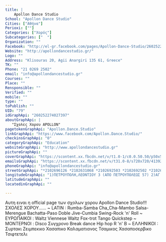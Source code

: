```yaml
---
title: |
    Apollon Dance Studio
School: "Apollon Dance Studio"
Cities: ["Αθήνα"]
Perioxi: [""]
Categories: ["Χορός"]
Subcategories: ["  "]
Organization: ""
Facebook: "http://el-gr.facebook.com/pages/Apollon-Dance-Studio/260252274027397"
Website: "http://apollondancestudio.gr/"
Logo: ""
Address: "Klisouras 20, Agii Anargiri 135 61, Greece"
TK: ""
Phone: "21 0269 2502"
email: "info@apollondancestudio.gr"
Courses: ""
Place: ""
Rensponsible: ""
Verified: ""
mobile: ""
type: ""
toPublish: ""
UID: "79"
idGraphApi: "260252274027397"
aboutGraphApi: | 
   "Σχολες Χορου APOLLON"
pagetokenGraphApi: "Apollon.Dance.Studio"
linkGraphApi: "https://www.facebook.com/Apollon.Dance.Studio/"
checkinsGraphApi: "0"
categoryGraphApi: "Education"
websiteGraphApi: "http://www.apollondancestudio.gr"
pictureGraphApi: ""
coverGraphApi: "https://scontent.xx.fbcdn.net/v/t1.0-1/c0.0.50.50/p50x50/1798675_686206908098596_1715468266_n.jpg?oh=7f4ccb52d8dc5758649a033eb4cb3a3a&amp;oe=5AFF8786"
emailsGraphApi: "https://scontent.xx.fbcdn.net/v/t31.0-8/s720x720/413928_334011696651454_797648229_o.jpg?oh=8cc7c7caf8986c4b36c13030efea1b5a&amp;oe=5B3459E0"
phoneGraphApi: "info@apollondancestudio.gr"
streetGraphApi: "*2102696126 *2102631068 *2102692503 *2102692502 *2102696125 *2102522231 *2102522232 *2102815501 *2102815601"
longitudeGraphApi: "1)ΠΕΤΡΟΥΠΟΛΗ,ΛΕΟΝΤΙΟΥ 3 (ΑΠΟ ΠΕΤΡΟΥΠΟΛΕΩΣ 57) 2)AΓ. ΑΝΑΡΓΥΡΟΙ, ΚΛΕΙΣΟΥΡΑΣ 20, 3)ΙΛΙΟΝ, ΝΑΥΣΙΚΑΣ 118 &amp; ΠΡΕΣΠΑΣ 18 (ΡΑΔΙΟΦΩΝΙΑ)"
latitudeGraphApi: ""
locatedinGraphApi: ""

---
```


Αυτη ειναι η official page των σχολων χορου Apollon Dance Studio!!! ΣΧΟΛΕΣ ΧΟΡΟΥ...... ~ LATIN : Rumba-Samba Cha_Cha-Mambo Salsa-Merengue Bachatta-Paso Doble Jive-Cumbia Swing-Rock &#39;n&#39; Roll ~ ΕΥΡΩΠΑΙΚΟΙ : Waltz Viennese Waltz Fox-trot Tango Quickstep ~ ΜΟΝΤΕΡΝΟΙ : Disco Συγχρονο Break dance Hip hop R &#39;n&#39; B ~ ΕΛΛΗΝΙΚΟΙ : Συρτακι Ζειμπεκικο Χασαπικο Καλαματιανος Τσαμικος Χασαποσερβικο Τσιφτετελι

